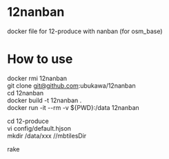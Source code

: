 # 12nanban
docker file for 12-produce with nanban (for osm_base)

# How to use
docker rmi 12nanban  
git clone git@github.com:ubukawa/12nanban  
cd 12nanban  
docker build -t 12nanban .  
docker run -it --rm -v ${PWD}:/data 12nanban  
 
cd 12-produce  
vi config/default.hjson  
mkdir /data/xxx   //mbtilesDir

rake
